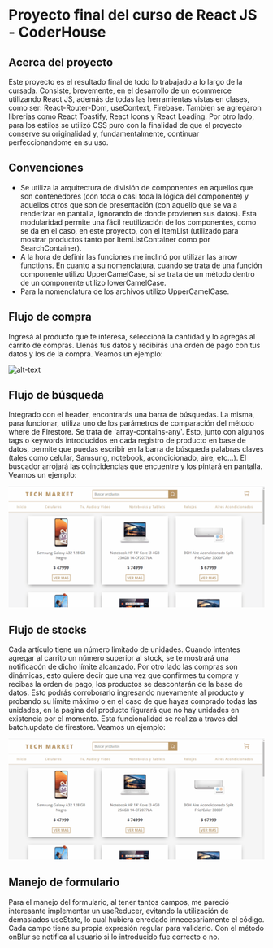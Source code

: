 # Proyecto final del curso de React JS - CoderHouse

## Acerca del proyecto
Este proyecto es el resultado final de todo lo trabajado a lo largo de la cursada. Consiste, brevemente, en el desarrollo de un ecommerce utilizando React JS, además de todas las herramientas vistas en clases, como ser: React-Router-Dom, useContext, Firebase. Tambien se agregaron librerias como React Toastify, React Icons y React Loading. Por otro lado, para los estilos se utilizó CSS puro con la finalidad de que el proyecto conserve su originalidad y, fundamentalmente, continuar perfeccionandome en su uso. 


## Convenciones

* Se utiliza la arquitectura de división de componentes en aquellos que son contenedores (con toda o casi toda la lógica del componente) y aquellos otros que son de presentación (con aquello que se va a renderizar en pantalla, ignorando de donde provienen sus datos). Esta modularidad permite una fácil reutilización de los componentes, como se da en el caso, en este proyecto, con el ItemList (utilizado para mostrar productos tanto por ItemListContainer como por SearchContainer).
* A la hora de definir las funciones me inclinó por utilizar las arrow functions. En cuanto a su nomenclatura, cuando se trata de una función componente utilizo UpperCamelCase, si se trata de un método dentro de un componente utilizo lowerCamelCase.
* Para la nomenclatura de los archivos utilizo UpperCamelCase.

## Flujo de compra
Ingresá al producto que te interesa, seleccioná la cantidad y lo agregás al carrito de compras. Llenás tus datos y recibirás una orden de pago con tus datos y los de la compra. Veamos un ejemplo:

![alt-text](https://github.com/AgustinCarbajal1997/first-app-react/blob/master/public/buying-product-1.gif)

## Flujo de búsqueda
Integrado con el header, encontrarás una barra de búsquedas. La misma, para funcionar, utiliza uno de los parámetros de comparación del método where de Firestore. Se trata de 'array-contains-any'. Esto, junto con algunos tags o keywords introducidos en cada registro de producto en base de datos, permite que puedas escribir en la barra de búsqueda palabras claves (tales como celular, Samsung, notebook, acondicionado, aire, etc...). El buscador arrojará las coincidencias que encuentre y los pintará en pantalla. Veamos un ejemplo:

![alt-text](https://github.com/AgustinCarbajal1997/first-app-react/blob/master/public/buying-product-2.gif)


## Flujo de stocks
Cada artículo tiene un número limitado de unidades. Cuando intentes agregar al carrito un número superior al stock, se te mostrará una notificacón de dicho límite alcanzado. Por otro lado las compras son dinámicas, esto quiere decir que una vez que confirmes tu compra y recibas la orden de pago, los productos se descontarán de la base de datos. Esto podrás corroborarlo ingresando nuevamente al producto y probando su límite máximo o en el caso de que hayas comprado todas las unidades, en la pagina del producto figurará que no hay unidades en existencia por el momento. Esta funcionalidad se realiza a traves del batch.update de firestore. Veamos un ejemplo:

![alt-text](https://github.com/AgustinCarbajal1997/first-app-react/blob/master/public/buying-product-3.gif)

## Manejo de formulario
Para el manejo del formulario, al tener tantos campos, me pareció interesante implementar un useReducer, evitando la utilización de demasiados useState, lo cual hubiera enredado innecesariamente el código. Cada campo tiene su propia expresión regular para validarlo. Con el método onBlur se notifica al usuario si lo introducido fue correcto o no.
